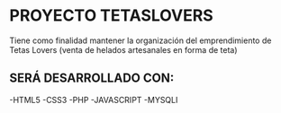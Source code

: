 # PROYECTO TETASLOVERS

Tiene como finalidad mantener la organización del emprendimiento de Tetas Lovers (venta de helados artesanales en forma de teta)

## SERÁ DESARROLLADO CON:

-HTML5
-CSS3
-PHP
-JAVASCRIPT
-MYSQLI

